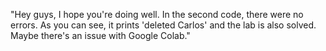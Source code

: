

"Hey guys, I hope you're doing well.
In the second code, there were no errors.
As you can see, it prints 'deleted Carlos' and the lab is also solved.
Maybe there's an issue with Google Colab."
